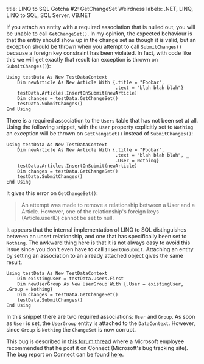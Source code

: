title: LINQ to SQL Gotcha #2: GetChangeSet Weirdness
labels: .NET, LINQ, LINQ to SQL, SQL Server, VB.NET

If you attach an entity with a required association that is nulled out, you will be unable to call <code>GetChangeSet()</code>.  In my opinion, the expected behaviour is that the entity should show up in the change set as though it is valid, but an exception should be thrown when you attempt to call <code>SubmitChanges()</code> because a foreign key constraint has been violated.  In fact, with code like this we will get exactly that result (an exception is thrown on <code>SubmitChanges()</code>)<!--break-->:

```vbnet
Using testData As New TestDataContext
    Dim newArticle As New Article With {.title = "Foobar", _
                                        .text = "blah blah blah"}
    testData.Articles.InsertOnSubmit(newArticle)
    Dim changes = testData.GetChangeSet()
    testData.SubmitChanges()
End Using
```

There is a required association to the <code>Users</code> table that has not been set at all.  Using the following snippet, with the <code>User</code> property explicitly set to <code>Nothing</code> an exception will be thrown on <code>GetChangeSet()</code> instead of <code>SubmitChanges()</code>:

```vbnet
Using testData As New TestDataContext
    Dim newArticle As New Article With {.title = "Foobar", _
                                        .text = "blah blah blah", _
                                        .User = Nothing}
    testData.Articles.InsertOnSubmit(newArticle)
    Dim changes = testData.GetChangeSet()
    testData.SubmitChanges()
End Using
```

It gives this error on <code>GetChangeSet()</code>:

> An attempt was made to remove a relationship between a User and a Article. However, one of the relationship's foreign keys (Article.userID) cannot be set to null.

It appears that the internal implementation of LINQ to SQL distinguishes between an unset relationship, and one that has specifically been set to <code>Nothing</code>.  The awkward thing here is that it is not always easy to avoid this issue since you don't even have to call <code>InsertOnSubmit</code>.  Attaching an entity by setting an association to an already attached object gives the same result.

```vbnet
Using testData As New TestDataContext
    Dim existingUser = testData.Users.First
    Dim newUserGroup As New UserGroup With {.User = existingUser, .Group = Nothing}
    Dim changes = testData.GetChangeSet()
    testData.SubmitChanges()
End Using
```

In this snippet there are two required associations: <code>User</code> and <code>Group</code>.  As soon as <code>User</code> is set, the <code>UserGroup</code> entity is attached to the <code>DataContext</code>.  However, since <code>Group</code> is <code>Nothing</code> the <code>ChangeSet</code> is now corrupt.

This bug is described in <a href="http://social.msdn.microsoft.com/forums/en-US/linqtosql/thread/78ea42d2-695d-42f3-9680-4698fc7b7030/">this forum thread</a> where a Microsoft employee recommended that he post it on Connect (Microsoft's bug tracking site).  The bug report on Connect can be found <a href="https://connect.microsoft.com/VisualStudio/feedback/details/343378/getchangeset-throws-exception-when-fk-has-been-nulled-out">here</a>.
